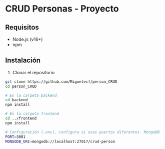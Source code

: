 # CRUD Personas - Proyecto

## Requisitos

- Node.js (v16+)
- npm

## Instalación

1. Clonar el repositorio

```bash
git clone https://github.com/Miguelecf/person_CRUD
cd person_CRUD

# En la carpeta backend
cd backend
npm install

# En la carpeta frontend
cd ../frontend
npm install

# Configuración (.env), configura si usas puertos diferentes. MongoDB
PORT=3001
MONGODB_URI=mongodb://localhost:27017/crud-person

